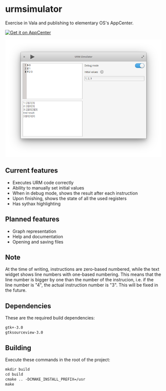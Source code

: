 # urmsimulator
Exercise in Vala and publishing to elementary OS's AppCenter.

[![Get it on AppCenter](https://appcenter.elementary.io/badge.svg)](https://appcenter.elementary.io/com.github.aleksandar-stefanovic.urmsimulator)


![Screenshot](data/screenshot.png)

## Current features
 - Executes URM code correctly
  - Ability to manually set initial values
 - When in debug mode, shows the result after each instruction
 - Upon finishing, shows the state of all the used registers
 - Has sythax highlighting


## Planned features
 - Graph representation
 - Help and documentation
 - Opening and saving files
 
## Note
At the time of writing, instructions are zero-based numbered, while the text widget shows line numbers with one-based numbering. This means that the line number is bigger by one than the number of the instrucion, i.e. if the line number is "4", the actual instruction number is "3". This will be fixed in the future.

## Dependencies

These are the required build dependencies:

```
gtk+-3.0
gtksourceview-3.0
```

## Building

Execute these commands in the root of the project:

```
mkdir build
cd build
cmake .. -DCMAKE_INSTALL_PREFIX=/usr
make
```


